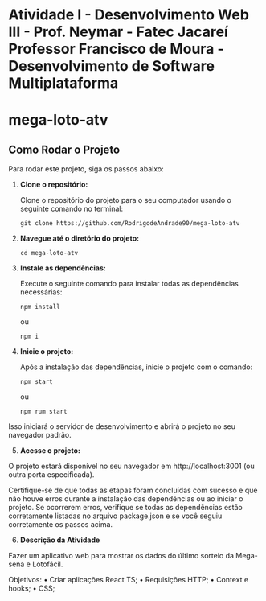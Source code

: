 # Atividade I - Desenvolvimento Web III - Prof. Neymar - Fatec Jacareí Professor Francisco de Moura - Desenvolvimento de Software Multiplataforma

# mega-loto-atv

## Como Rodar o Projeto

Para rodar este projeto, siga os passos abaixo:

1. **Clone o repositório:**

   Clone o repositório do projeto para o seu computador usando o seguinte comando no terminal:

   ```
   git clone https://github.com/RodrigodeAndrade90/mega-loto-atv
   ```

2. **Navegue até o diretório do projeto:**
   ```
   cd mega-loto-atv
   ```
3. **Instale as dependências:**

   Execute o seguinte comando para instalar todas as dependências necessárias:
    ```
    npm install
    ```
   ou
    ```
    npm i
    ```


4. **Inicie o projeto:**

   Após a instalação das dependências, inicie o projeto com o comando:
    ```
    npm start
    ```
    ou
    ```
    npm rum start
    ```
  Isso iniciará o servidor de desenvolvimento e abrirá o projeto no seu navegador padrão.

5. **Acesse o projeto:**

O projeto estará disponível no seu navegador em http://localhost:3001 (ou outra porta especificada).

Certifique-se de que todas as etapas foram concluídas com sucesso e que não houve erros durante a instalação das dependências ou ao iniciar o projeto. Se ocorrerem erros, verifique se todas as dependências estão corretamente listadas no arquivo package.json e se você seguiu corretamente os passos acima.


6. **Descrição da Atividade**

Fazer um aplicativo web para mostrar os dados do último sorteio da Mega-sena e
Lotofácil.

Objetivos:
• Criar aplicações React TS;
• Requisições HTTP;
• Context e hooks;
• CSS;
